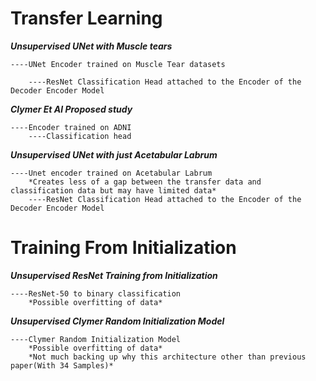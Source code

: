 # Transfer Learning

***Unsupervised UNet with Muscle tears***
```
----UNet Encoder trained on Muscle Tear datasets

    ----ResNet Classification Head attached to the Encoder of the Decoder Encoder Model
```
***Clymer Et Al Proposed study***
```
----Encoder trained on ADNI
    ----Classification head
```

***Unsupervised UNet with just Acetabular Labrum***

```
----Unet encoder trained on Acetabular Labrum 
    *Creates less of a gap between the transfer data and classification data but may have limited data*
    ----ResNet Classification Head attached to the Encoder of the Decoder Encoder Model
```
# Training From Initialization

***Unsupervised ResNet Training from Initialization***
```
----ResNet-50 to binary classification
    *Possible overfitting of data*
```

***Unsupervised Clymer Random Initialization Model***
```
----Clymer Random Initialization Model
    *Possible overfitting of data*
    *Not much backing up why this architecture other than previous paper(With 34 Samples)*
```